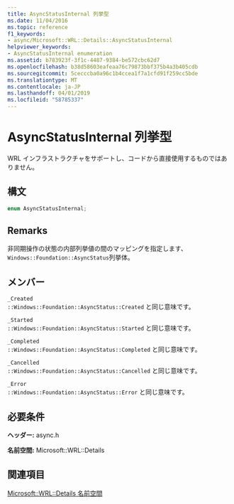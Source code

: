 ```yaml
---
title: AsyncStatusInternal 列挙型
ms.date: 11/04/2016
ms.topic: reference
f1_keywords:
- async/Microsoft::WRL::Details::AsyncStatusInternal
helpviewer_keywords:
- AsyncStatusInternal enumeration
ms.assetid: b783923f-3f1c-4487-9384-be572cbc62d7
ms.openlocfilehash: b38d58603eafeaa76c79873bbf375b4a3b405cdb
ms.sourcegitcommit: 5cecccba0a96c1b4ccea1f7a1cfd91f259cc5bde
ms.translationtype: MT
ms.contentlocale: ja-JP
ms.lasthandoff: 04/01/2019
ms.locfileid: "58785337"
---
```

# <a name="asyncstatusinternal-enumeration"></a>AsyncStatusInternal 列挙型

WRL インフラストラクチャをサポートし、コードから直接使用するものではありません。

## <a name="syntax"></a>構文

```cpp
enum AsyncStatusInternal;
```

## <a name="remarks"></a>Remarks

非同期操作の状態の内部列挙値の間のマッピングを指定します、`Windows::Foundation::AsyncStatus`列挙体。

## <a name="members"></a>メンバー

`_Created`<br/>
`::Windows::Foundation::AsyncStatus::Created` と同じ意味です。

`_Started`<br/>
`::Windows::Foundation::AsyncStatus::Started` と同じ意味です。

`_Completed`<br/>
`::Windows::Foundation::AsyncStatus::Completed` と同じ意味です。

`_Cancelled`<br/>
`::Windows::Foundation::AsyncStatus::Cancelled` と同じ意味です。

`_Error`<br/>
`::Windows::Foundation::AsyncStatus::Error` と同じ意味です。

## <a name="requirements"></a>必要条件

**ヘッダー:** async.h

**名前空間:** Microsoft::WRL::Details

## <a name="see-also"></a>関連項目

[Microsoft::WRL::Details 名前空間](microsoft-wrl-details-namespace.md)